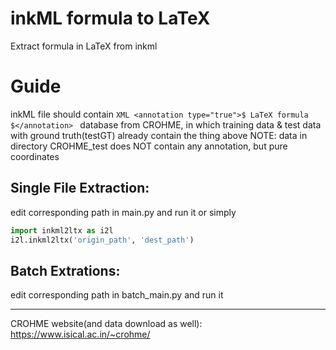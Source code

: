# inkML formula to LaTeX
Extract formula in LaTeX from inkml

# Guide
inkML file should contain ```XML <annotation type="true">$ LaTeX formula $</annotation> ```
database from CROHME, in which training data & test data with ground truth(testGT) already contain the thing above
NOTE: data in directory CROHME_test does NOT contain any annotation, but pure coordinates

## Single File Extraction:
edit corresponding path in main.py and run it
or simply
``` python
import inkml2ltx as i2l
i2l.inkml2ltx('origin_path', 'dest_path')
```
## Batch Extrations:
edit corresponding path in batch_main.py and run it

---
CROHME website(and data download as well): https://www.isical.ac.in/~crohme/
